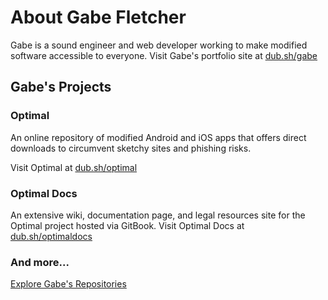 # About Gabe Fletcher
Gabe is a sound engineer and web developer working to make modified software accessible to everyone.
Visit Gabe's portfolio site at [dub.sh/gabe](https://dub.sh/gabe)
## Gabe's Projects
### Optimal
An online repository of modified Android and iOS apps that offers direct downloads to circumvent sketchy sites and phishing risks.

Visit Optimal at [dub.sh/optimal](https://dub.sh/optimal)
### Optimal Docs
An extensive wiki, documentation page, and legal resources site for the Optimal project hosted via GitBook.
Visit Optimal Docs at [dub.sh/optimaldocs](https://dub.sh/optimaldocs) 
### And more...
[Explore Gabe's Repositories](https://github.com/gabefletch?tab=repositories)

